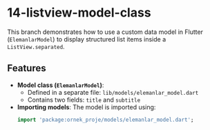 # 14-listview-model-class

This branch demonstrates how to use a custom data model in Flutter (`ElemanlarModel`) to display structured list items inside a `ListView.separated`.

## Features

- **Model class (`ElemanlarModel`)**:
  - Defined in a separate file: `lib/models/elemanlar_model.dart`
  - Contains two fields: `title` and `subtitle`
- **Importing models**: The model is imported using:
  ```dart
  import 'package:ornek_proje/models/elemanlar_model.dart';
